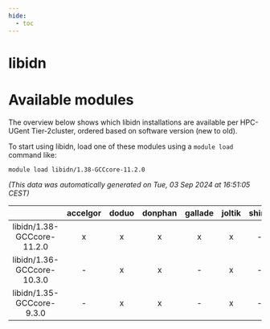 ```yaml
---
hide:
  - toc
---
```


libidn
======

# Available modules


The overview below shows which libidn installations are available per HPC-UGent Tier-2cluster, ordered based on software version (new to old).

To start using libidn, load one of these modules using a `module load` command like:

```shell
module load libidn/1.38-GCCcore-11.2.0
```

*(This data was automatically generated on Tue, 03 Sep 2024 at 16:51:05 CEST)*  

| |accelgor|doduo|donphan|gallade|joltik|shinx|skitty|
| :---: | :---: | :---: | :---: | :---: | :---: | :---: | :---: |
|libidn/1.38-GCCcore-11.2.0|x|x|x|x|x|-|x|
|libidn/1.36-GCCcore-10.3.0|-|x|x|-|x|-|x|
|libidn/1.35-GCCcore-9.3.0|-|x|x|-|x|-|x|
